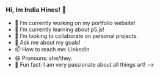 ### Hi, Im India Hines! 👋


- 🔭 I’m currently working on my portfolio website!
- 🌱 I’m currently learning about p5.js!
- 👯 I’m looking to collaborate on personal projects.
- 💬 Ask me about my goals!
- 📫 How to reach me: LinkedIn
- 😄 Pronouns: she/they.
- 🎨 Fun fact: I am very passionate about all things art!
-->
